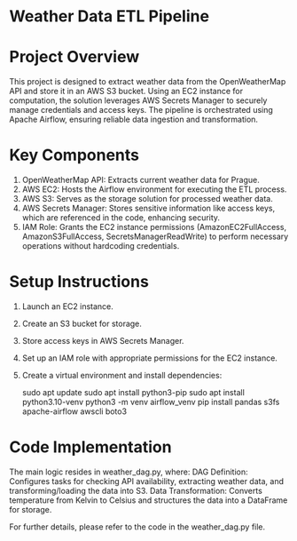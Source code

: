 # Weather Data ETL Pipeline

# Project Overview

This project is designed to extract weather data from the OpenWeatherMap API and store it in an AWS S3 bucket. Using an EC2 instance for computation, the solution leverages AWS Secrets Manager to securely manage credentials and access keys. The pipeline is orchestrated using Apache Airflow, ensuring reliable data ingestion and transformation.

# Key Components
1. OpenWeatherMap API: Extracts current weather data for Prague.
2. AWS EC2: Hosts the Airflow environment for executing the ETL process.
3. AWS S3: Serves as the storage solution for processed weather data.
4. AWS Secrets Manager: Stores sensitive information like access keys, which are referenced in the code, enhancing security.
5. IAM Role: Grants the EC2 instance permissions (AmazonEC2FullAccess, AmazonS3FullAccess, SecretsManagerReadWrite) to perform necessary operations without hardcoding credentials.
   
# Setup Instructions
1. Launch an EC2 instance.
2. Create an S3 bucket for storage.
3. Store access keys in AWS Secrets Manager.
4. Set up an IAM role with appropriate permissions for the EC2 instance.
5. Create a virtual environment and install dependencies:

   sudo apt update
   sudo apt install python3-pip
   sudo apt install python3.10-venv
   python3 -m venv airflow_venv
   pip install pandas s3fs apache-airflow awscli boto3

# Code Implementation
The main logic resides in weather_dag.py, where:
DAG Definition: 
Configures tasks for checking API availability, extracting weather data, and transforming/loading the data into S3.
Data Transformation: 
Converts temperature from Kelvin to Celsius and structures the data into a DataFrame for storage.

For further details, please refer to the code in the weather_dag.py file.
